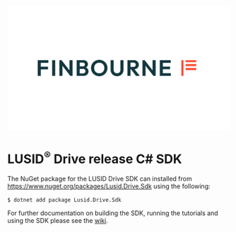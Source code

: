 ![LUSID_by_Finbourne](./resources/Finbourne_Logo_Teal.svg)

# LUSID<sup>®</sup> Drive release C# SDK

The NuGet package for the LUSID Drive SDK can installed from https://www.nuget.org/packages/Lusid.Drive.Sdk using the following:

```
$ dotnet add package Lusid.Drive.Sdk
```

For further documentation on building the SDK, running the tutorials and using the SDK please see the [wiki](https://github.com/finbourne/lusid-sdk-csharp-preview/wiki).

